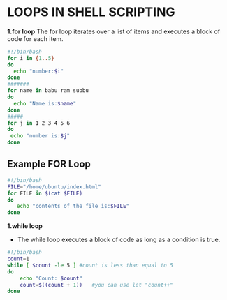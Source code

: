# LOOPS IN SHELL SCRIPTING
**1.for loop**
The for loop iterates over a list of items and executes a block of code for each item.
```sh
#!/bin/bash
for i in {1..5}
do 
  echo "number:$i"
done
#######
for name in babu ram subbu
do
  echo "Name is:$name"
done
#####
for j in 1 2 3 4 5 6
do
 echo "number is:$j"
done
```
## Example FOR Loop
```sh
#!/bin/bash
FILE="/home/ubuntu/index.html"
for FILE in $(cat $FILE)
do
   echo "contents of the file is:$FILE"
done
```

**1.while loop**
- The while loop executes a block of code as long as a condition is true.
```sh
#!/bin/bash
count=1
while [ $count -le 5 ] #count is less than equal to 5 
do
    echo "Count: $count"
    count=$((count + 1))   #you can use let "count++"
done
```